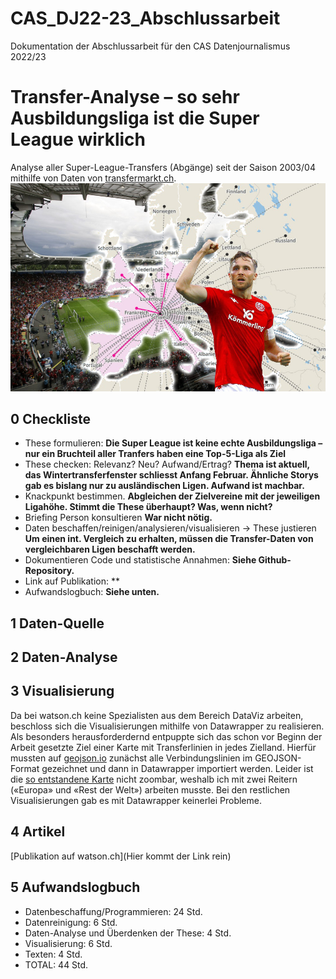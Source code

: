 # CAS_DJ22-23_Abschlussarbeit
Dokumentation der Abschlussarbeit für den CAS Datenjournalismus 2022/23

# Transfer-Analyse – so sehr Ausbildungsliga ist die Super League wirklich

Analyse aller Super-League-Transfers (Abgänge) seit der Saison 2003/04 mithilfe von Daten von [transfermarkt.ch](https://www.transfermarkt.ch/).
![Teaserbild](https://github.com/PhilippReich/CAS_DJ22-23_Abschlussarbeit/blob/main/Teaserbild.jpg)

## 0 Checkliste

- These formulieren: **Die Super League ist keine echte Ausbildungsliga – nur ein Bruchteil aller Tranfers haben eine Top-5-Liga als Ziel**
- These checken: Relevanz? Neu? Aufwand/Ertrag? **Thema ist aktuell, das Wintertransferfenster schliesst Anfang Februar. Ähnliche Storys gab es bislang nur zu ausländischen Ligen. Aufwand ist machbar.**
- Knackpunkt bestimmen. **Abgleichen der Zielvereine mit der jeweiligen Ligahöhe. Stimmt die These überhaupt? Was, wenn nicht?**
- Briefing Person konsultieren **War nicht nötig.**
- Daten beschaffen/reinigen/analysieren/visualisieren -> These justieren **Um einen int. Vergleich zu erhalten, müssen die Transfer-Daten von vergleichbaren Ligen beschafft werden.**
- Dokumentieren Code und statistische Annahmen: **Siehe Github-Repository.**
- Link auf Publikation: **
- Aufwandslogbuch: **Siehe unten.**

## 1 Daten-Quelle


## 2 Daten-Analyse


## 3 Visualisierung
Da bei watson.ch keine Spezialisten aus dem Bereich DataViz arbeiten, beschloss sich die Visualisierungen mithilfe von Datawrapper zu realisieren. Als besonders herausforderdernd entpuppte sich das schon vor Beginn der Arbeit gesetzte Ziel einer Karte mit Transferlinien in jedes Zielland. Hierfür mussten auf [geojson.io](https://geojson.io/#map=2.01/7.83/19.4) zunächst alle Verbindungslinien im GEOJSON-Format gezeichnet und dann in Datawrapper importiert werden. Leider ist die [so entstandene Karte](https://www.datawrapper.de/_/kJ9PU/) nicht zoombar, weshalb ich mit zwei Reitern («Europa» und «Rest der Welt») arbeiten musste. Bei den restlichen Visualisierungen gab es mit Datawrapper keinerlei Probleme.

## 4 Artikel
[Publikation auf watson.ch](Hier kommt der Link rein)

## 5 Aufwandslogbuch
- Datenbeschaffung/Programmieren: 24 Std.
- Datenreinigung: 6 Std.
- Daten-Analyse und Überdenken der These: 4 Std.
- Visualisierung: 6 Std.
- Texten: 4 Std.
- TOTAL: 44 Std.
